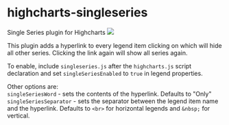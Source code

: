 # highcharts-singleseries
Single Series plugin for Highcharts
![](http://lazut.in/img/github-singleseries.png)

This plugin adds a hyperlink to every legend item clicking on which will hide all other series. Clicking the link again will show all series again.

To enable, include `singleseries.js` after the `highcharts.js` script declaration and set `singleSeriesEnabled` to `true` in legend properties.

Other options are:  
`singleSeriesWord` - sets the contents of the hyperlink. Defaults to "Only"  
`singleSeriesSeparator` - sets the separator between the legend item name and the hyperlink. Defaults to `<br>` for horizontal legends and `&nbsp;` for vertical.
